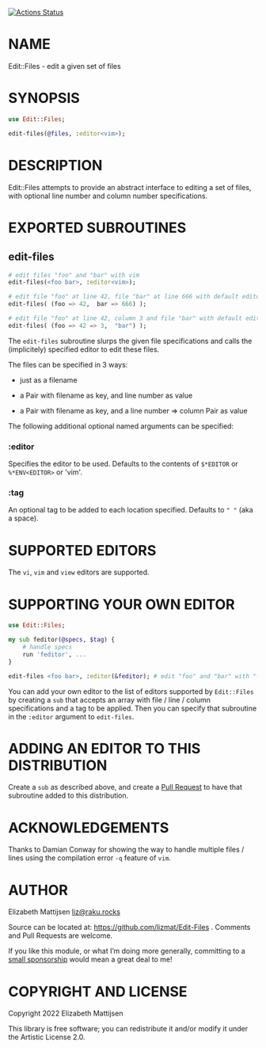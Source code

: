 [![Actions Status](https://github.com/lizmat/Edit-Files/actions/workflows/test.yml/badge.svg)](https://github.com/lizmat/Edit-Files/actions)

NAME
====

Edit::Files - edit a given set of files

SYNOPSIS
========

```raku
use Edit::Files;

edit-files(@files, :editor<vim>);
```

DESCRIPTION
===========

Edit::Files attempts to provide an abstract interface to editing a set of files, with optional line number and column number specifications.

EXPORTED SUBROUTINES
====================

edit-files
----------

```raku
# edit files "foo" and "bar" with vim
edit-files(<foo bar>, :editor<vim>);

# edit file "foo" at line 42, file "bar" at line 666 with default editor
edit-files( (foo => 42,  bar => 666) );

# edit file "foo" at line 42, column 3 and file "bar" with default editor
edit-files( (foo => 42 => 3,  "bar") );
```

The `edit-files` subroutine slurps the given file specifications and calls the (implicitely) specified editor to edit these files.

The files can be specified in 3 ways:

  * just as a filename

  * a Pair with filename as key, and line number as value

  * a Pair with filename as key, and a line number => column Pair as value

The following additional optional named arguments can be specified:

### :editor

Specifies the editor to be used. Defaults to the contents of `$*EDITOR` or `%*ENV<EDITOR>` or 'vim'.

### :tag

An optional tag to be added to each location specified. Defaults to `" "` (aka a space).

SUPPORTED EDITORS
=================

The `vi`, `vim` and `view` editors are supported.

SUPPORTING YOUR OWN EDITOR
==========================

```raku
use Edit::Files;

my sub feditor(@specs, $tag) {
    # handle specs
    run 'feditor', ...
}

edit-files <foo bar>, :editor(&feditor); # edit "foo" and "bar" with "feditor"
```

You can add your own editor to the list of editors supported by `Edit::Files` by creating a `sub` that accepts an array with file / line / column specifications and a tag to be applied. Then you can specify that subroutine in the `:editor` argument to `edit-files`.

ADDING AN EDITOR TO THIS DISTRIBUTION
=====================================

Create a `sub` as described above, and create a [Pull Request](https://github.com/lizmat/Edit-Files/pulls) to have that subroutine added to this distribution.

ACKNOWLEDGEMENTS
================

Thanks to Damian Conway for showing the way to handle multiple files / lines using the compilation error `-q` feature of `vim`.

AUTHOR
======

Elizabeth Mattijsen <liz@raku.rocks>

Source can be located at: https://github.com/lizmat/Edit-Files . Comments and Pull Requests are welcome.

If you like this module, or what I’m doing more generally, committing to a [small sponsorship](https://github.com/sponsors/lizmat/) would mean a great deal to me!

COPYRIGHT AND LICENSE
=====================

Copyright 2022 Elizabeth Mattijsen

This library is free software; you can redistribute it and/or modify it under the Artistic License 2.0.

